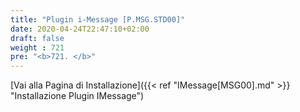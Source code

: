 ```yaml
---
title: "Plugin i-Message [P.MSG.STD00]"
date: 2020-04-24T22:47:10+02:00
draft: false
weight : 721
pre: "<b>721. </b>"
---
```


[Vai alla Pagina di Installazione]({{< ref "IMessage[MSG00].md" >}} "Installazione Plugin IMessage")
